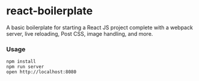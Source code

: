 react-boilerplate
=====================

A basic boilerplate for starting a React JS project complete with a webpack server, live reloading, Post CSS, image handling, and more.

### Usage

```
npm install
npm run server
open http://localhost:8080
```
